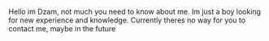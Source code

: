 Hello im Dzam, not much you need to know about me. Im just a boy looking for new experience and knowledge.
Currently theres no way for you to contact me, maybe in the future
<!---
Dzamalt/Dzamalt is a ✨ special ✨ repository because its `README.md` (this file) appears on your GitHub profile.
You can click the Preview link to take a look at your changes.
--->
